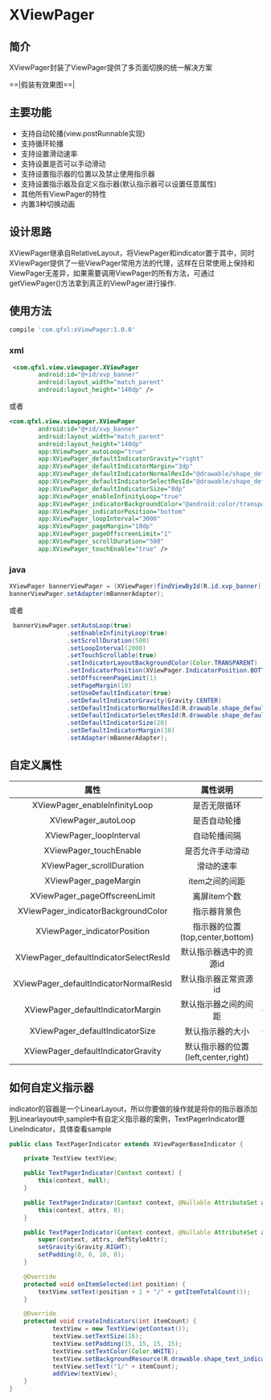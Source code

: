 ﻿# XViewPager

## 简介

XViewPager封装了ViewPager提供了多页面切换的统一解决方案

==|假装有效果图==|

## 主要功能

* 支持自动轮播(view.postRunnable实现)
* 支持循环轮播
* 支持设置滑动速率
* 支持设置是否可以手动滑动
* 支持设置指示器的位置以及禁止使用指示器
* 支持设置指示器及自定义指示器(默认指示器可以设置任意属性)
* 其他所有ViewPager的特性
* 内置3种切换动画

## 设计思路

XViewPager继承自RelativeLayout，将ViewPager和indicator置于其中，同时XViewPager提供了一些ViewPager常用方法的代理，这样在日常使用上保持和ViewPager无差异，如果需要调用ViewPager的所有方法，可通过getViewPager()方法拿到真正的ViewPager进行操作.

## 使用方法

```groovy
compile 'com.qfxl:xViewPager:1.0.0'
```
### xml

```xml
 <com.qfxl.view.viewpager.XViewPager
        android:id="@+id/xvp_banner"
        android:layout_width="match_parent"
        android:layout_height="140dp" />
```
或者
```xml
<com.qfxl.view.viewpager.XViewPager
        android:id="@+id/xvp_banner"
        android:layout_width="match_parent"
        android:layout_height="140dp"
        app:XViewPager_autoLoop="true"
        app:XViewPager_defaultIndicatorGravity="right"
        app:XViewPager_defaultIndicatorMargin="3dp"
        app:XViewPager_defaultIndicatorNormalResId="@drawable/shape_default_indicator_normal"
        app:XViewPager_defaultIndicatorSelectResId="@drawable/shape_default_indicator_select"
        app:XViewPager_defaultIndicatorSize="8dp"
        app:XViewPager_enableInfinityLoop="true"
        app:XViewPager_indicatorBackgroundColor="@android:color/transparent"
        app:XViewPager_indicatorPosition="bottom"
        app:XViewPager_loopInterval="3000"
        app:XViewPager_pageMargin="10dp"
        app:XViewPager_pageOffscreenLimit="1"
        app:XViewPager_scrollDuration="500"
        app:XViewPager_touchEnable="true" />
```

### java

```java
XViewPager bannerViewPager = (XViewPager)findViewById(R.id.xvp_banner);
bannerViewPager.setAdapter(mBannerAdapter);
```
或者
```java
 bannerViewPager.setAutoLoop(true)
                .setEnableInfinityLoop(true)
                .setScrollDuration(500)
                .setLoopInterval(2000)
                .setTouchScrollable(true)
                .setIndicatorLayoutBackgroundColor(Color.TRANSPARENT)
                .setIndicatorPosition(XViewPager.IndicatorPosition.BOTTOM)
                .setOffscreenPageLimit(1)
                .setPageMargin(10)
                .setUseDefaultIndicator(true)
                .setDefaultIndicatorGravity(Gravity.CENTER)
                .setDefaultIndicatorNormalResId(R.drawable.shape_default_indicator_normal)
                .setDefaultIndicatorSelectResId(R.drawable.shape_default_indicator_select)
                .setDefaultIndicatorSize(20)
                .setDefaultIndicatorMargin(10)
                .setAdapter(mBannerAdapter);
```

## 自定义属性

|属性|属性说明|类型|默认值|
|:--:|:--:|:--:|:--:|
|XViewPager_enableInfinityLoop|是否无限循环|boolean|true|
|XViewPager_autoLoop|是否自动轮播|boolean|false|
|XViewPager_loopInterval|自动轮播间隔|integer|3000|
|XViewPager_touchEnable|是否允许手动滑动|boolean|true|
|XViewPager_scrollDuration|滑动的速率|integer|800|
|XViewPager_pageMargin|item之间的间距|integer|0|
|XViewPager_pageOffscreenLimit|离屏item个数|integer|1|
|XViewPager_indicatorBackgroundColor|指示器背景色|color|默认底色|
|XViewPager_indicatorPosition|指示器的位置(top,center,bottom)|enum|bottom|
|XViewPager_defaultIndicatorSelectResId|默认指示器选中的资源id|reference|R.drawable.shape_default_indicator_select|
|XViewPager_defaultIndicatorNormalResId|默认指示器正常资源id|reference|R.drawable.shape_default_indicator_normal|
|XViewPager_defaultIndicatorMargin|默认指示器之间的间距|dimension|2dp|
|XViewPager_defaultIndicatorSize|默认指示器的大小|dimension|6dp|
|XViewPager_defaultIndicatorGravity|默认指示器的位置(left,center,right)|enum|center|

## 如何自定义指示器

indicator的容器是一个LinearLayout，所以你要做的操作就是将你的指示器添加到Linearlayout中,sample中有自定义指示器的案例，TextPagerIndicator跟LineIndicator，具体查看sample
```java
public class TextPagerIndicator extends XViewPagerBaseIndicator {

    private TextView textView;

    public TextPagerIndicator(Context context) {
        this(context, null);
    }

    public TextPagerIndicator(Context context, @Nullable AttributeSet attrs) {
        this(context, attrs, 0);
    }

    public TextPagerIndicator(Context context, @Nullable AttributeSet attrs, int defStyleAttr) {
        super(context, attrs, defStyleAttr);
        setGravity(Gravity.RIGHT);
        setPadding(0, 0, 10, 0);
    }

    @Override
    protected void onItemSelected(int position) {
        textView.setText(position + 1 + "/" + getItemTotalCount());
    }

    @Override
    protected void createIndicators(int itemCount) {
            textView = new TextView(getContext());
            textView.setTextSize(16);
            textView.setPadding(15, 15, 15, 15);
            textView.setTextColor(Color.WHITE);
            textView.setBackgroundResource(R.drawable.shape_text_indicator);
            textView.setText("1/" + itemCount);
            addView(textView);
    }
}
```






